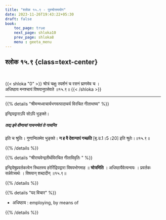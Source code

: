 ```yaml
---
title: "श्लोक १५.९ - पुरुषोत्तमयोग"
date: 2023-11-26T19:43:22+05:30
draft: false
book:
    toc_page: true
    next_page: shloka10
    prev_page: shloka8
    menu : geeta_menu
---
```



## श्लोक १५.९ {class=text-center}

<br/>

{{< shloka  "0"  >}}
श्रोत्रं चक्षुः स्पर्शनं च रसनं घ्राणमेव च ।  
अधिष्ठाय मनश्चायं विषयानुपसेवते ॥१५.९॥
{{< /shloka >}}

---

{{% details "श्रीमन्मध्वाचार्यभगवत्पादाचर्य विरचित  गीताभाष्य" %}}

इन्द्रियद्वाराऽपि सोऽपि भुङ्क्ते। 
##### तद्य इमे वीणायां गायन्त्येतं ते गायन्ति 
इति च श्रुतिः। 
गुणान्वितमेव भुङ्क्ते। 
**न ह वै देवान्पापं गच्छति** [बृ.उ.1।5।20] 
इति श्रुतेः।॥१५.९॥

{{% /details %}}


{{% details "श्रीराघवेन्द्रतीर्थविरचित गीताविवृतिः " %}}

इन्द्रियेषुप्रवर्तकत्वेन स्थितस्य हरेरिंद्रियद्वारा विषयभोगमाह ॥
 **श्रोत्रमिति** । अधिष्ठायैवेत्यन्वयः । प्रवर्तकः सन्नेवेत्र्यर्थः । 
विषयान्‌ शब्दादीन्‌ ॥१५.९॥

{{% /details %}}



{{% details "पद विचार" %}}

- अधिष्ठाय : employing, by means of 

{{% /details %}}
